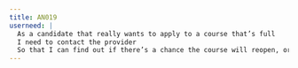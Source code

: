 ```yaml
---
title: AN019
userneed: |
  As a candidate that really wants to apply to a course that’s full
  I need to contact the provider
  So that I can find out if there’s a chance the course will reopen, or to find out if there’s a suitable alternative
---
```

